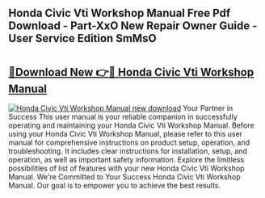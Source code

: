 ## Honda Civic Vti Workshop Manual Free Pdf Download - Part-XxO New Repair Owner Guide - User Service Edition SmMsO

# <h2><a href="http://bc71623.oget.top/?id=Honda+Civic+Vti+Workshop+Manual">🔗Download New 👉🔴 Honda Civic Vti Workshop Manual</a></h2>

[![Honda Civic Vti Workshop Manual new download](https://i.imgur.com/5g1atiW.png)](http://bc71623.oget.top/?id=Honda+Civic+Vti+Workshop+Manual)
Your Partner in Success This user manual is your reliable companion in successfully operating and maintaining your Honda Civic Vti Workshop Manual. Before using your Honda Civic Vti Workshop Manual, please refer to this user manual for comprehensive instructions on product setup, operation, and troubleshooting. It includes clear instructions for installation, setup, and operation, as well as important safety information. Explore the limitless possibilities of list of features with your new Honda Civic Vti Workshop Manual. We're Committed to Your Success Honda Civic Vti Workshop Manual. Our goal is to empower you to achieve the best results.
